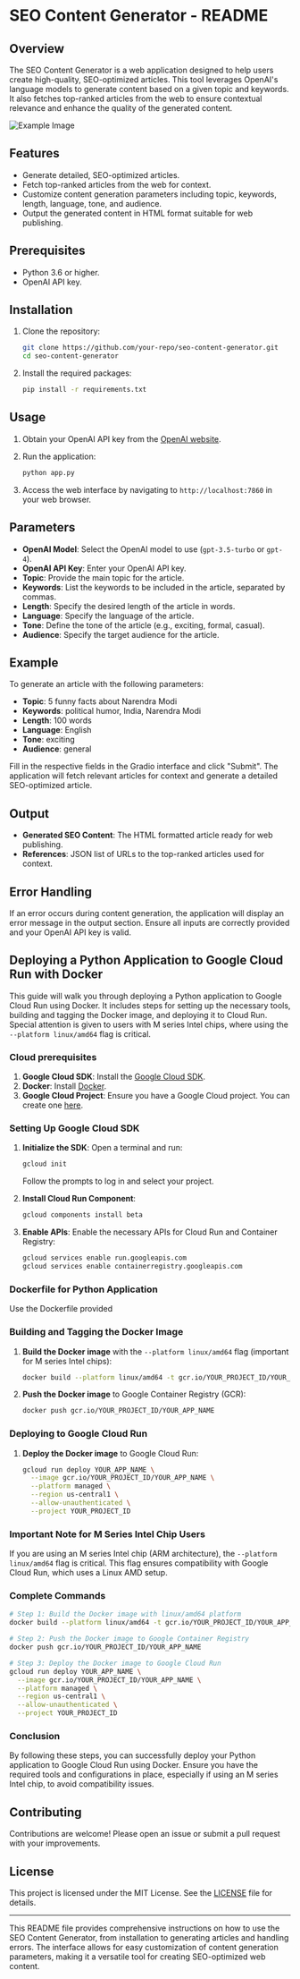 # SEO Content Generator - README

## Overview

The SEO Content Generator is a web application designed to help users create high-quality, SEO-optimized articles. This tool leverages OpenAI's language models to generate content based on a given topic and keywords. It also fetches top-ranked articles from the web to ensure contextual relevance and enhance the quality of the generated content.

![Example Image](examples/sample_screenshot.png)

## Features

- Generate detailed, SEO-optimized articles.
- Fetch top-ranked articles from the web for context.
- Customize content generation parameters including topic, keywords, length, language, tone, and audience.
- Output the generated content in HTML format suitable for web publishing.

## Prerequisites

- Python 3.6 or higher.
- OpenAI API key.

## Installation

1. Clone the repository:
   ```sh
   git clone https://github.com/your-repo/seo-content-generator.git
   cd seo-content-generator
   ```

2. Install the required packages:
   ```sh
   pip install -r requirements.txt
   ```

## Usage

1. Obtain your OpenAI API key from the [OpenAI website](https://beta.openai.com/signup/).

2. Run the application:
   ```sh
   python app.py
   ```

3. Access the web interface by navigating to `http://localhost:7860` in your web browser.

## Parameters

- **OpenAI Model**: Select the OpenAI model to use (`gpt-3.5-turbo` or `gpt-4`).
- **OpenAI API Key**: Enter your OpenAI API key.
- **Topic**: Provide the main topic for the article.
- **Keywords**: List the keywords to be included in the article, separated by commas.
- **Length**: Specify the desired length of the article in words.
- **Language**: Specify the language of the article.
- **Tone**: Define the tone of the article (e.g., exciting, formal, casual).
- **Audience**: Specify the target audience for the article.

## Example

To generate an article with the following parameters:
- **Topic**: 5 funny facts about Narendra Modi
- **Keywords**: political humor, India, Narendra Modi
- **Length**: 100 words
- **Language**: English
- **Tone**: exciting
- **Audience**: general

Fill in the respective fields in the Gradio interface and click "Submit". The application will fetch relevant articles for context and generate a detailed SEO-optimized article.

## Output

- **Generated SEO Content**: The HTML formatted article ready for web publishing.
- **References**: JSON list of URLs to the top-ranked articles used for context.

## Error Handling

If an error occurs during content generation, the application will display an error message in the output section. Ensure all inputs are correctly provided and your OpenAI API key is valid.

## Deploying a Python Application to Google Cloud Run with Docker

This guide will walk you through deploying a Python application to Google Cloud Run using Docker. It includes steps for setting up the necessary tools, building and tagging the Docker image, and deploying it to Cloud Run. Special attention is given to users with M series Intel chips, where using the `--platform linux/amd64` flag is critical.

### Cloud prerequisites

1. **Google Cloud SDK**: Install the [Google Cloud SDK](https://cloud.google.com/sdk/docs/install).
2. **Docker**: Install [Docker](https://docs.docker.com/get-docker/).
3. **Google Cloud Project**: Ensure you have a Google Cloud project. You can create one [here](https://console.cloud.google.com/).

### Setting Up Google Cloud SDK

1. **Initialize the SDK**: Open a terminal and run:

    ```sh
    gcloud init
    ```

    Follow the prompts to log in and select your project.

2. **Install Cloud Run Component**:

    ```sh
    gcloud components install beta
    ```

3. **Enable APIs**: Enable the necessary APIs for Cloud Run and Container Registry:

    ```sh
    gcloud services enable run.googleapis.com
    gcloud services enable containerregistry.googleapis.com
    ```

### Dockerfile for Python Application

Use the Dockerfile provided

### Building and Tagging the Docker Image

1. **Build the Docker image** with the `--platform linux/amd64` flag (important for M series Intel chips):

    ```sh
    docker build --platform linux/amd64 -t gcr.io/YOUR_PROJECT_ID/YOUR_APP_NAME .
    ```

2. **Push the Docker image** to Google Container Registry (GCR):

    ```sh
    docker push gcr.io/YOUR_PROJECT_ID/YOUR_APP_NAME
    ```

### Deploying to Google Cloud Run

1. **Deploy the Docker image** to Google Cloud Run:

    ```sh
    gcloud run deploy YOUR_APP_NAME \
      --image gcr.io/YOUR_PROJECT_ID/YOUR_APP_NAME \
      --platform managed \
      --region us-central1 \
      --allow-unauthenticated \
      --project YOUR_PROJECT_ID
    ```

### Important Note for M Series Intel Chip Users

If you are using an M series Intel chip (ARM architecture), the `--platform linux/amd64` flag is critical. This flag ensures compatibility with Google Cloud Run, which uses a Linux AMD setup.

### Complete Commands

```sh
# Step 1: Build the Docker image with linux/amd64 platform
docker build --platform linux/amd64 -t gcr.io/YOUR_PROJECT_ID/YOUR_APP_NAME .

# Step 2: Push the Docker image to Google Container Registry
docker push gcr.io/YOUR_PROJECT_ID/YOUR_APP_NAME

# Step 3: Deploy the Docker image to Google Cloud Run
gcloud run deploy YOUR_APP_NAME \
  --image gcr.io/YOUR_PROJECT_ID/YOUR_APP_NAME \
  --platform managed \
  --region us-central1 \
  --allow-unauthenticated \
  --project YOUR_PROJECT_ID
```

### Conclusion

By following these steps, you can successfully deploy your Python application to Google Cloud Run using Docker. Ensure you have the required tools and configurations in place, especially if using an M series Intel chip, to avoid compatibility issues.

## Contributing

Contributions are welcome! Please open an issue or submit a pull request with your improvements.

## License

This project is licensed under the MIT License. See the [LICENSE](LICENSE) file for details.

---

This README file provides comprehensive instructions on how to use the SEO Content Generator, from installation to generating articles and handling errors. The interface allows for easy customization of content generation parameters, making it a versatile tool for creating SEO-optimized web content.